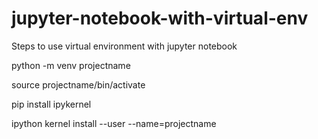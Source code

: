 # jupyter-notebook-with-virtual-env
Steps to use virtual environment with jupyter notebook  


python -m venv projectname

source projectname/bin/activate

pip install ipykernel

ipython kernel install --user --name=projectname
